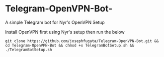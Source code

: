 # Telegram-OpenVPN-Bot-
A simple Telegram bot for Nyr's OpenVPN Setup

Install OpenVPN first using Nyr's setup then run the below

`git clone https://github.com/josephfugata/Telegram-OpenVPN-Bot.git && cd Telegram-OpenVPN-Bot && chmod +x TelegramBotSetup.sh && ./TelegramBotSetup.sh`